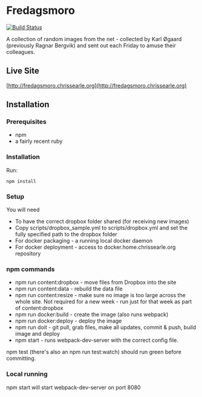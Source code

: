 # Fredagsmoro

[![Build Status](https://travis-ci.org/chrissearle/fredagsmoro_react.svg?branch=master)](https://travis-ci.org/chrissearle/fredagsmoro_react)

A collection of random images from the net - collected by Karl Øgaard (previously Ragnar Bergvik) and sent out each Friday to amuse their colleagues.

## Live Site

[http://fredagsmoro.chrissearle.org](http://fredagsmoro.chrissearle.org)

## Installation

### Prerequisites

* npm
* a fairly recent ruby

### Installation

Run:

    npm install

### Setup

You will need

* To have the correct dropbox folder shared (for receiving new images)
* Copy scripts/dropbox_sample.yml to scripts/dropbox.yml and set the fully specified path to the dropbox folder
* For docker packaging - a running local docker daemon
* For docker deployment - access to docker.home.chrissearle.org repository

### npm commands

* npm run content:dropbox - move files from Dropbox into the site
* npm run content:data - rebuild the data file
* npm run content:resize - make sure no image is too large across the whole site. Not required for a new week - run just for that week as part of content:dropbox
* npm run docker:build - create the image (also runs webpack)
* npm run docker:deploy - deploy the image
* npm run doit - git pull, grab files, make all updates, commit & push, build image and deploy
* npm start - runs webpack-dev-server with the correct config file.

npm test (there's also an npm run test:watch) should run green before committing.

### Local running

npm start will start webpack-dev-server on port 8080
